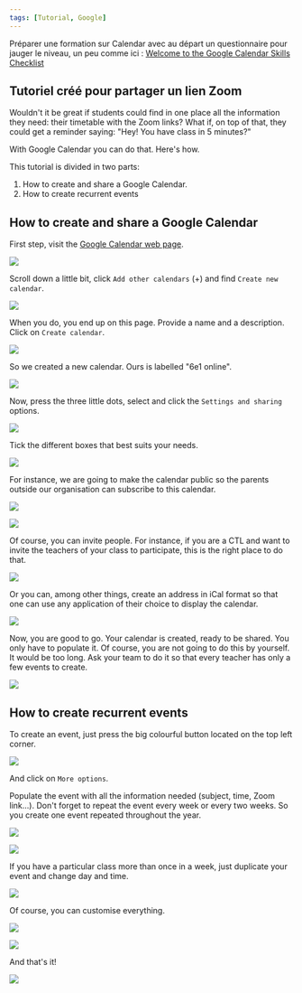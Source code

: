 ```yaml
---
tags: [Tutorial, Google]
---
```


Préparer une formation sur Calendar avec au départ un questionnaire pour jauger le niveau, un peu comme ici : [Welcome to the Google Calendar Skills Checklist](https://usingtechbetter.surveysparrow.com/s/Google-Calendar/tt-6ef264057e?)

## Tutoriel créé pour partager un lien Zoom

Wouldn't it be great if students could find in one place all the information they need: their timetable with the Zoom links? What if, on top of that, they could get a reminder saying: "Hey! You have class in 5 minutes?"

With Google Calendar you can do that. Here's how.

This tutorial is divided in two parts:

1. How to create and share a Google Calendar.
2. How to create recurrent events

## How to create and share a Google Calendar

First step, visit the [Google Calendar web page](https://calendar.google.com/).

![](1.png)

Scroll down a little bit, click `Add other calendars` (+) and find `Create new calendar`.

![](2.png)

When you do, you end up on this page. Provide a name and a description. Click on `Create calendar`.

![](3.png)

So we created a new calendar. Ours is labelled "6e1 online".

![](4.png)

Now, press the three little dots, select and click the `Settings and sharing` options.

![](5.png)

Tick the different boxes that best suits your needs.

![](6.png)

For instance, we are going to make the calendar public so the parents outside our organisation can subscribe to this calendar.

![](7.png)

![](8.png)

Of course, you can invite people. For instance, if you are a CTL and want to invite the teachers of your class to participate, this is the right place to do that.

![](9.png)

Or you can, among other things, create an address in iCal format so that one can use any application of their choice to display the calendar.

![](10.png)

Now, you are good to go. Your calendar is created, ready to be shared. You only have to populate it. Of course, you are not going to do this by yourself. It would be too long. Ask your team to do it so that every teacher has only a few events to create.

![](11.png)

## How to create recurrent events

To create an event, just press the big colourful button located on the top left corner.

![](12.png)

And click on `More options`.

Populate the event with all the information needed (subject, time, Zoom link...). Don't forget to repeat the event every week or every two weeks. So you create one event repeated throughout the year. 

![](13.png)

![](14.png)

If you have a particular class more than once in a week, just duplicate your event and change day and time.

![](15.png)

Of course, you can customise everything.

![](16.png)

![](17.png)

And that's it!

![](18.png)